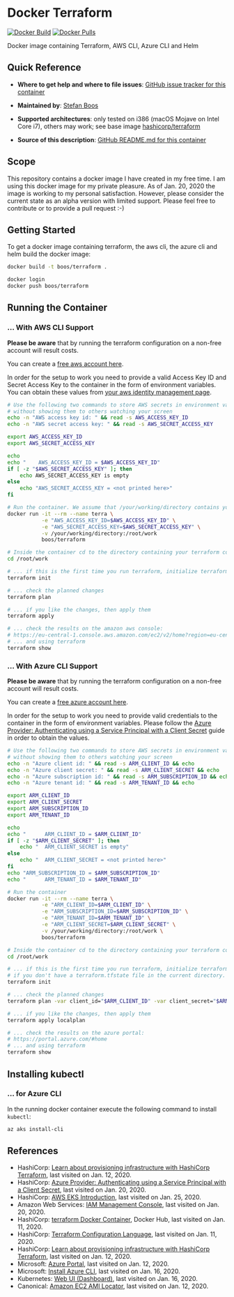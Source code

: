 # Docker Terraform

[![Docker Build](https://img.shields.io/docker/cloud/build/boos/terraform.svg)](https://hub.docker.com/repository/docker/boos/terraform)
[![Docker Pulls](https://img.shields.io/docker/pulls/boos/terraform.svg)](https://hub.docker.com/repository/docker/boos/terraform)

Docker image containing Terraform, AWS CLI, Azure CLI and Helm

## Quick Reference

-   **Where to get help and where to file issues**:
    [GitHub issue tracker for this container](https://github.com/wonderbird/docker-terraform/issues)

-   **Maintained by**:
    [Stefan Boos](mailto:kontakt@boos.systems)

-   **Supported architectures**:
    only tested on i386 (macOS Mojave on Intel Core i7), others may work; see base image [hashicorp/terraform](https://hub.docker.com/r/hashicorp/terraform)

-   **Source of this description**:
    [GitHub README.md for this container](https://github.com/wonderbird/docker-terraform)

## Scope

This repository contains a docker image I have created in my free time. I am using this docker image for my private pleasure. As of Jan. 20, 2020 the image is working to my personal satisfaction. However, please consider the current state as an alpha version with limited support. Please feel free to contribute or to provide a pull request :-)

## Getting Started

To get a docker image containing terraform, the aws cli, the azure cli and helm build the docker image:

```sh
docker build -t boos/terraform .

docker login
docker push boos/terraform
```

## Running the Container

### ... With AWS CLI Support

**Please be aware** that by running the terraform configuration on a non-free account will result costs.

You can create a [free aws account here](https://aws.amazon.com/free/).

In order for the setup to work you need to provide a valid Access Key ID and Secret Access Key to the container in the form of environment variables. You can obtain these values from [your aws identity management page](https://console.aws.amazon.com/iam/home?region=eu-central-1#/security_credentials).

```sh
# Use the following two commands to store AWS secrets in environment variables
# without showing them to others watching your screen
echo -n "AWS access key id: " && read -s AWS_ACCESS_KEY_ID
echo -n "AWS secret access key: " && read -s AWS_SECRET_ACCESS_KEY

export AWS_ACCESS_KEY_ID
export AWS_SECRET_ACCESS_KEY

echo
echo "    AWS_ACCESS_KEY_ID = $AWS_ACCESS_KEY_ID"
if [ -z "$AWS_SECRET_ACCESS_KEY" ]; then
    echo AWS_SECRET_ACCESS_KEY is empty
else
    echo "AWS_SECRET_ACCESS_KEY = <not printed here>"
fi

# Run the container. We assume that /your/working/directory contains your terraform configuration
docker run -it --rm --name terra \
           -e "AWS_ACCESS_KEY_ID=$AWS_ACCESS_KEY_ID" \
           -e "AWS_SECRET_ACCESS_KEY=$AWS_SECRET_ACCESS_KEY" \
           -v /your/working/directory:/root/work
           boos/terraform

# Inside the container cd to the directory containing your terraform configuration
cd /root/work

# ... if this is the first time you run terraform, initialize terraform. Do this only, if you don't have a terraform.tfstate file in the current directory.
terraform init

# ... check the planned changes
terraform plan

# ... if you like the changes, then apply them
terraform apply

# ... check the results on the amazon aws console:
# https://eu-central-1.console.aws.amazon.com/ec2/v2/home?region=eu-central-1#Instances:sort=instanceId
# ... and using terraform
terraform show
```

### ... With Azure CLI Support

**Please be aware** that by running the terraform configuration on a non-free account will result costs.

You can create a [free azure account here](https://azure.microsoft.com/en-us/free/).

In order for the setup to work you need to provide valid credentials to the container in the form of environment variables. Please follow the [Azure Provider: Authenticating using a Service Principal with a Client Secret](https://www.terraform.io/docs/providers/azurerm/guides/service_principal_client_secret.html) guide in order to obtain the values.

```sh
# Use the following two commands to store AWS secrets in environment variables
# without showing them to others watching your screen
echo -n "Azure client id: " && read -s ARM_CLIENT_ID && echo
echo -n "Azure client secret: " && read -s ARM_CLIENT_SECRET && echo
echo -n "Azure subscription id: " && read -s ARM_SUBSCRIPTION_ID && echo
echo -n "Azure tenant id: " && read -s ARM_TENANT_ID && echo

export ARM_CLIENT_ID
export ARM_CLIENT_SECRET
export ARM_SUBSCRIPTION_ID
export ARM_TENANT_ID

echo
echo "      ARM_CLIENT_ID = $ARM_CLIENT_ID"
if [ -z "$ARM_CLIENT_SECRET" ]; then
    echo "  ARM_CLIENT_SECRET is empty"
else
    echo "  ARM_CLIENT_SECRET = <not printed here>"
fi
echo "ARM_SUBSCRIPTION_ID = $ARM_SUBSCRIPTION_ID"
echo "      ARM_TENANT_ID = $ARM_TENANT_ID"

# Run the container
docker run -it --rm --name terra \
           -e "ARM_CLIENT_ID=$ARM_CLIENT_ID" \
           -e "ARM_SUBSCRIPTION_ID=$ARM_SUBSCRIPTION_ID" \
           -e "ARM_TENANT_ID=$ARM_TENANT_ID" \
           -e "ARM_CLIENT_SECRET=$ARM_CLIENT_SECRET" \
           -v /your/working/directory:/root/work \
           boos/terraform

# Inside the container cd to the directory containing your terraform configuration
cd /root/work

# ... if this is the first time you run terraform, initialize terraform. Do this only,
# if you don't have a terraform.tfstate file in the current directory.
terraform init

# ... check the planned changes
terraform plan -var client_id="$ARM_CLIENT_ID" -var client_secret="$ARM_CLIENT_SECRET" --out localplan

# ... if you like the changes, then apply them
terraform apply localplan

# ... check the results on the azure portal:
# https://portal.azure.com/#home
# ... and using terraform
terraform show
```

## Installing kubectl

### ... for Azure CLI

In the running docker container execute the following command to install `kubectl`:

```sh
az aks install-cli
```

## References

* HashiCorp: [Learn about provisioning infrastructure with HashiCorp Terraform](https://learn.hashicorp.com/terraform), last visited on Jan. 12, 2020.
* HashiCorp: [Azure Provider: Authenticating using a Service Principal with a Client Secret](https://www.terraform.io/docs/providers/azurerm/guides/service_principal_client_secret.html), last visited on Jan. 20, 2020.
* HashiCorp: [AWS EKS Introduction](https://learn.hashicorp.com/terraform/aws/eks-intro), last visited on Jan. 25, 2020.
* Amazon Web Services: [IAM Management Console](https://console.aws.amazon.com/iam/home?region=eu-central-1#/security_credentials), last visited on Jan. 20, 2020.
* HashiCorp: [terraform Docker Container](https://hub.docker.com/r/hashicorp/terraform), Docker Hub, last visited on Jan. 11, 2020.
* HashiCorp: [Terraform Configuration Language](https://www.terraform.io/docs/configuration/index.html), last visited on Jan. 11, 2020.
* HashiCorp: [Learn about provisioning infrastructure with HashiCorp Terraform](https://learn.hashicorp.com/terraform), last visited on Jan. 12, 2020.
* Microsoft: [Azure Portal](https://portal.azure.com/?quickstart=true#blade/Microsoft_Azure_Resources/QuickstartCenterBlade), last visited on Jan. 12, 2020.
* Microsoft: [Install Azure CLI](https://docs.microsoft.com/de-de/cli/azure/install-azure-cli?view=azure-cli-latest), last visited on Jan. 16, 2020.
* Kubernetes: [Web UI (Dashboard)](https://kubernetes.io/docs/tasks/access-application-cluster/web-ui-dashboard/), last visited on Jan. 16, 2020.
* Canonical: [Amazon EC2 AMI Locator](https://cloud-images.ubuntu.com/locator/ec2/), last visited on Jan. 12, 2020.